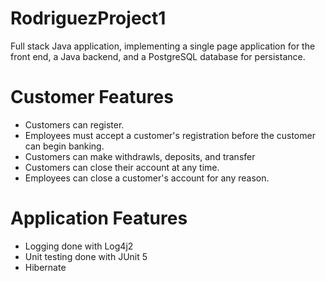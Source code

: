 # RodriguezProject1

Full stack Java application, implementing a single page application for the front end, a Java backend, and a PostgreSQL database for persistance.

# Customer Features

- Customers can register.
- Employees must accept a customer's registration before the customer can begin banking.
- Customers can make withdrawls, deposits, and transfer
- Customers can close their account at any time.
- Employees can close a customer's account for any reason.

# Application Features

- Logging done with Log4j2
- Unit testing done with JUnit 5
- Hibernate

